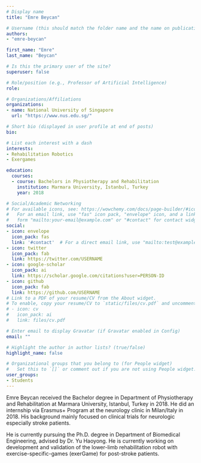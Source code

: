 ```yaml
---
# Display name
title: "Emre Beycan"

# Username (this should match the folder name and the name on publications)
authors:
- "emre-beycan"

first_name: "Emre"
last_name: "Beycan"

# Is this the primary user of the site?
superuser: false

# Role/position (e.g., Professor of Artificial Intelligence)
role:

# Organizations/Affiliations
organizations:
- name: National University of Singapore
  url: "https://www.nus.edu.sg/"

# Short bio (displayed in user profile at end of posts)
bio: 

# List each interest with a dash
interests:
- Rehabilitation Robotics
- Exergames

education:
  courses:
  - course: Bachelors in Physiotherapy and Rehabilitation
    institution: Marmara University, Istanbul, Turkey
    year: 2018

# Social/Academic Networking
# For available icons, see: https://wowchemy.com/docs/page-builder/#icons
#   For an email link, use "fas" icon pack, "envelope" icon, and a link in the
#   form "mailto:your-email@example.com" or "#contact" for contact widget.
social:
- icon: envelope
  icon_pack: fas
  link: '#contact'  # For a direct email link, use "mailto:test@example.org".
- icon: twitter
  icon_pack: fab
  link: https://twitter.com/USERNAME
- icon: google-scholar
  icon_pack: ai
  link: https://scholar.google.com/citations?user=PERSON-ID
- icon: github
  icon_pack: fab
  link: https://github.com/USERNAME
# Link to a PDF of your resume/CV from the About widget.
# To enable, copy your resume/CV to `static/files/cv.pdf` and uncomment the lines below.
# - icon: cv
#   icon_pack: ai
#   link: files/cv.pdf

# Enter email to display Gravatar (if Gravatar enabled in Config)
email: ""

# Highlight the author in author lists? (true/false)
highlight_name: false

# Organizational groups that you belong to (for People widget)
#   Set this to `[]` or comment out if you are not using People widget.
user_groups:
- Students
---
```

Emre Beycan received the Bachelor degree in Department of Physiotherapy and Rehabilitation at Marmara University, Istanbul, Turkey in 2018. He did an internship via Erasmus+ Program at the neurology clinic in Milan/Italy in 2018. His background mainly focused on clinical trials for neurologic especially stroke patients.

He is currently pursuing the Ph.D. degree in Department of Biomedical Engineering, advised by Dr. Yu Haoyong.  He is currently working on development and validation of the lower-limb rehabilitation robot with exercise-specific-games (exerGame) for post-stroke patients.
